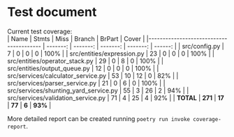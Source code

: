 # Test document

Current test coverage:  
| Name                                    |    Stmts |     Miss |   Branch |   BrPart |   Cover |
|---------------------------------------- | -------: | -------: | -------: | -------: | ------: |
| src/config.py                           |        7 |        0 |        0 |        0 |    100% |
| src/entities/expression.py              |       23 |        0 |        0 |        0 |    100% |
| src/entities/operator\_stack.py         |       29 |        0 |        8 |        0 |    100% |
| src/entities/output\_queue.py           |       12 |        0 |        0 |        0 |    100% |
| src/services/calculator\_service.py     |       53 |       10 |       12 |        0 |     82% |
| src/services/parser\_service.py         |       21 |        0 |        6 |        0 |    100% |
| src/services/shunting\_yard\_service.py |       55 |        3 |       26 |        2 |     94% |
| src/services/validation\_service.py     |       71 |        4 |       25 |        4 |     92% |
|                               **TOTAL** |  **271** |   **17** |   **77** |    **6** | **93%** |
  
More detailed report can be created running `poetry run invoke coverage-report`.  